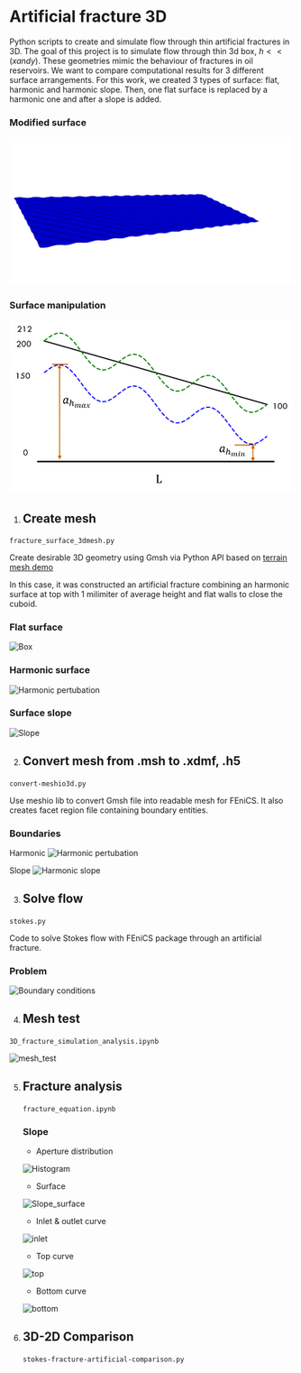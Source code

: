 # Artificial fracture 3D

Python scripts to create and simulate flow through thin artificial fractures in 3D.
The goal of this project is to simulate flow through thin 3d box, $h << (x and y)$. These geometries mimic the behaviour of fractures in oil reservoirs.
We want to compare computational results for 3 different surface arrangements. For this work, we created 3 types of surface: flat, harmonic and harmonic slope.
Then, one flat surface is replaced by a harmonic one and after a slope is added.

### Modified surface

![Harmonic surface](https://github.com/mfdali/artificial-fracture-3D/blob/main/x2_reducedv3_1mm_surface.png)

### Surface manipulation

![sketch](https://github.com/mfdali/artificial-fracture-3D/blob/main/slope_sketch.png)


  1. ## Create mesh
  
  ```fracture_surface_3dmesh.py```
  
  Create desirable 3D geometry using Gmsh via Python API based on [terrain mesh demo](https://gitlab.onelab.info/gmsh/gmsh/blob/master/tutorials/python/x2.py)
  
  In this case, it was constructed an artificial fracture combining an harmonic surface at top with 1 milimiter of average height and flat walls to close the cuboid.

  ### Flat surface
  ![Box](https://github.com/mfdali/artificial-fracture-3D/blob/main/thin_box_2mm_meshsize_0007_mesh.png)

  ### Harmonic surface
  ![Harmonic pertubation](https://github.com/mfdali/artificial-fracture-3D/blob/main/x2_reducedv3_1mm_meshsize_0004_mesh.png)

  ### Surface slope
  ![Slope](https://github.com/mfdali/artificial-fracture-3D/blob/main/x2_slopev1_10N_2mm_meshsize_0003.png)
  
  2. ## Convert mesh from .msh to .xdmf, .h5
  
  ```convert-meshio3d.py```
  
  Use meshio lib to convert Gmsh file into readable mesh for FEniCS. It also creates facet region file containing boundary entities.

  ### Boundaries
  
  Harmonic
  ![Harmonic pertubation](https://github.com/mfdali/artificial-fracture-3D/blob/main/x2_reducedv3_1mm_meshsize_boundaries.png)
  
  Slope
  ![Harmonic slope](https://github.com/mfdali/artificial-fracture-3D/blob/main/x2_slopev1_10N_2mm_boundaries.png)
  

  3. ## Solve flow
  
  ```stokes.py```
  
  Code to solve Stokes flow with FEniCS package through an artificial fracture.

  ### Problem
  
  ![Boundary conditions](https://github.com/mfdali/artificial-fracture-3D/blob/main/boundary_conditions.png)
  
  4. ## Mesh test
     
  ```3D_fracture_simulation_analysis.ipynb```
  
  ![mesh_test](https://github.com/mfdali/artificial-fracture-3D/blob/main/mesh_test_periodic.png)

  5. ## Fracture analysis

     ```fracture_equation.ipynb```
     
     ### Slope
     - Aperture distribution
     
     ![Histogram](https://github.com/mfdali/artificial-fracture-3D/blob/main/slope_aperture_distribution.png)
     
     - Surface
     
     ![Slope_surface](https://github.com/mfdali/artificial-fracture-3D/blob/main/slope_surface.png)

     - Inlet & outlet curve
     
     ![inlet](https://github.com/mfdali/artificial-fracture-3D/blob/main/slope_inlet_outlet_curve.png)

     - Top curve
     
     ![top](https://github.com/mfdali/artificial-fracture-3D/blob/main/slope_top_curve.png)

     - Bottom curve
     
     ![bottom](https://github.com/mfdali/artificial-fracture-3D/blob/main/slope_bottom_curve.png)
  
  6. ## 3D-2D Comparison

     ```stokes-fracture-artificial-comparison.py```

     
